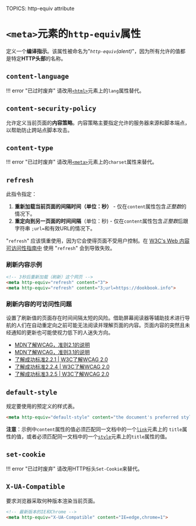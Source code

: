 TOPICS: <meta> http-equiv attribute  <!-- markdownlint-disable proper-names -->
<!-- markdownlint-enable proper-names -->

# `<meta>`元素的`http-equiv`属性

定义一个**编译指示**。该属性被命名为"*`http-equiv`(alent)*"，因为所有允许的值都是特定**HTTP头部**的名称。

## `content-language`

!!! error "已过时废弃"
    请改用[`<html>`](/zh-hans/webfrontend/<html>)元素上的`lang`属性替代。

## `content-security-policy`

允许定义当前页面的**内容策略**。内容策略主要指定允许的服务器来源和脚本端点，以帮助防止跨站点脚本攻击。

## `content-type`

!!! error "已过时废弃"
    请改用[`<meta>`](/zh-hans/webfrontend/<meta>)元素上的`charset`属性来替代。

## `refresh`

此指令指定：

1. **重新加载当前页面的间隔时间（单位：秒）** - 仅在`content`属性包含*正整数*的情况下。
2. **重定向到另一页面的时间间隔**（单位：秒) - 仅在`content`属性包含*正整数*后跟字符串 `;url=`和有效URL的情况下。

"`refresh`" 应该慎重使用，因为它会使得页面不受用户控制。在 [W3C's Web 内容可访问性指南中](http://www.w3.org/WAI/intro/wcag.php) 使用
"`refresh`" 会到导致失败。

### 刷新内容示例

```html
<!-- 3秒后重新加载（刷新）这个网页 -->
<meta http-equiv="refresh" content="3">
<meta http-equiv="refresh" content="3;url=https://dookbook.info">
```

### 刷新内容的可访问性问题

设置了刷新值的页面存在时间间隔太短的风险。借助屏幕阅读器等辅助技术进行导航的人们在自动重定向之前可能无法阅读并理解页面的内容。页面内容的突然且未经通知的更新也可能使视力低下的人迷失方向。

- [MDN了解WCAG，准则2.1的说明](https://wiki.developer.mozilla.org/en-US/docs/Web/Accessibility/Understanding_WCAG/Operable#Guideline_2.2_%E2%80%94_Enough_Time_Provide_users_enough_time_to_read_and_use_content)
- [MDN了解WCAG，准则3.1的说明](https://wiki.developer.mozilla.org/en-US/docs/Web/Accessibility/Understanding_WCAG/Understandable#Guideline_3.2_%E2%80%94_Predictable_Make_Web_pages_appear_and_operate_in_predictable_ways)
- [了解成功标准2.2.1 | W3C了解WCAG 2.0](https://www.w3.org/TR/UNDERSTANDING-WCAG20/time-limits-required-behaviors.html)
- [了解成功标准2.2.4 | W3C了解WCAG 2.0](https://www.w3.org/TR/UNDERSTANDING-WCAG20/time-limits-postponed.html)
- [了解成功标准3.2.5 | W3C了解WCAG 2.0](https://www.w3.org/TR/UNDERSTANDING-WCAG20/consistent-behavior-no-extreme-changes-context.html)

## `default-style`

规定要使用的预定义的样式表。

```html
<meta http-equiv="default-style" content="the document's preferred stylesheet">
```

**注意**：示例中`content`属性的值必须匹配同一文档中的一个[`link`](/zh-hans/webfrontend/<link>)元素上的 `title`属性的值，或者必须匹配同一文档中的一个[`style`](/zh-hans/webfrontend/<style>)元素上的`title`属性的值。

## `set-cookie`

!!! error "已过时废弃"
    请改用HTTP标头`Set-Cookie`来替代。

## `X-UA-Compatible`

要求浏览器采取何种版本渲染当前页面。

```html
<!-- 最新版本的IE和Chrome -->
<meta http-equiv="X-UA-Compatible" content="IE=edge,chrome=1">
```
